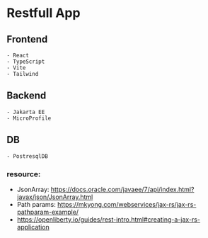 # Restfull App

## Frontend

    - React
    - TypeScript
    - Vite
    - Tailwind

## Backend

    - Jakarta EE
    - MicroProfile

## DB

    - PostresqlDB

### resource:

- JsonArray: https://docs.oracle.com/javaee/7/api/index.html?javax/json/JsonArray.html
- Path params: https://mkyong.com/webservices/jax-rs/jax-rs-pathparam-example/
- https://openliberty.io/guides/rest-intro.html#creating-a-jax-rs-application
